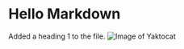 # Hello Markdown
Added a heading 1 to the file.
![Image of Yaktocat](https://octodex.github.com/images/yaktocat.png)
